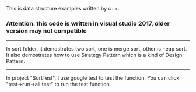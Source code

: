 This is data structure examples written by c++.

### Attention: this code is written in visual studio 2017, older version may not compatible
---
In sort folder, it demostrates two sort, one is merge sort, other is heap sort.
It also demostrates how to use Strategy Pattern which is a kind of Design Pattern.

---
In project "SortTest", I use google test to test the function. 
You can click "test->run->all test" to run the test function.
